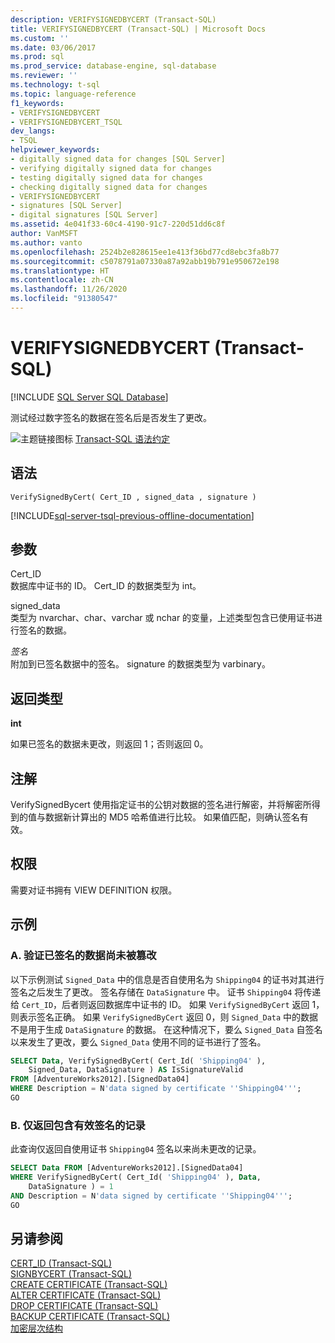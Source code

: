 ```yaml
---
description: VERIFYSIGNEDBYCERT (Transact-SQL)
title: VERIFYSIGNEDBYCERT (Transact-SQL) | Microsoft Docs
ms.custom: ''
ms.date: 03/06/2017
ms.prod: sql
ms.prod_service: database-engine, sql-database
ms.reviewer: ''
ms.technology: t-sql
ms.topic: language-reference
f1_keywords:
- VERIFYSIGNEDBYCERT
- VERIFYSIGNEDBYCERT_TSQL
dev_langs:
- TSQL
helpviewer_keywords:
- digitally signed data for changes [SQL Server]
- verifying digitally signed data for changes
- testing digitally signed data for changes
- checking digitally signed data for changes
- VERIFYSIGNEDBYCERT
- signatures [SQL Server]
- digital signatures [SQL Server]
ms.assetid: 4e041f33-60c4-4190-91c7-220d51dd6c8f
author: VanMSFT
ms.author: vanto
ms.openlocfilehash: 2524b2e828615ee1e413f36bd77cd8ebc3fa8b77
ms.sourcegitcommit: c5078791a07330a87a92abb19b791e950672e198
ms.translationtype: HT
ms.contentlocale: zh-CN
ms.lasthandoff: 11/26/2020
ms.locfileid: "91380547"
---
```

# <a name="verifysignedbycert-transact-sql"></a>VERIFYSIGNEDBYCERT (Transact-SQL)
[!INCLUDE [SQL Server SQL Database](../../includes/applies-to-version/sql-asdb.md)]

  测试经过数字签名的数据在签名后是否发生了更改。  
  
 ![主题链接图标](../../database-engine/configure-windows/media/topic-link.gif "“主题链接”图标") [Transact-SQL 语法约定](../../t-sql/language-elements/transact-sql-syntax-conventions-transact-sql.md)  
  
## <a name="syntax"></a>语法  
  
```syntaxsql
VerifySignedByCert( Cert_ID , signed_data , signature )  
```  
  
[!INCLUDE[sql-server-tsql-previous-offline-documentation](../../includes/sql-server-tsql-previous-offline-documentation.md)]

## <a name="arguments"></a>参数
 Cert_ID  
 数据库中证书的 ID。 Cert_ID 的数据类型为 int。  
  
 signed_data  
 类型为 nvarchar、char、varchar 或 nchar 的变量，上述类型包含已使用证书进行签名的数据。  
  
 *签名*  
 附加到已签名数据中的签名。 signature 的数据类型为 varbinary。  
  
## <a name="return-types"></a>返回类型  
 **int**  
  
 如果已签名的数据未更改，则返回 1；否则返回 0。  
  
## <a name="remarks"></a>注解  
 VerifySignedBycert 使用指定证书的公钥对数据的签名进行解密，并将解密所得到的值与数据新计算出的 MD5 哈希值进行比较。 如果值匹配，则确认签名有效。  
  
## <a name="permissions"></a>权限  
 需要对证书拥有 VIEW DEFINITION 权限。  
  
## <a name="examples"></a>示例  
  
### <a name="a-verifying-that-signed-data-has-not-been-tampered-with"></a>A. 验证已签名的数据尚未被篡改  
 以下示例测试 `Signed_Data` 中的信息是否自使用名为 `Shipping04` 的证书对其进行签名之后发生了更改。 签名存储在 `DataSignature` 中。 证书 `Shipping04` 将传递给 `Cert_ID`，后者则返回数据库中证书的 ID。 如果 `VerifySignedByCert` 返回 1，则表示签名正确。 如果 `VerifySignedByCert` 返回 0，则 `Signed_Data` 中的数据不是用于生成 `DataSignature` 的数据。 在这种情况下，要么 `Signed_Data` 自签名以来发生了更改，要么 `Signed_Data` 使用不同的证书进行了签名。  
  
```sql
SELECT Data, VerifySignedByCert( Cert_Id( 'Shipping04' ),  
    Signed_Data, DataSignature ) AS IsSignatureValid  
FROM [AdventureWorks2012].[SignedData04]   
WHERE Description = N'data signed by certificate ''Shipping04''';  
GO  
```  
  
### <a name="b-returning-only-records-that-have-a-valid-signature"></a>B. 仅返回包含有效签名的记录  
 此查询仅返回自使用证书 `Shipping04` 签名以来尚未更改的记录。  
  
```sql
SELECT Data FROM [AdventureWorks2012].[SignedData04]   
WHERE VerifySignedByCert( Cert_Id( 'Shipping04' ), Data,   
    DataSignature ) = 1   
AND Description = N'data signed by certificate ''Shipping04''';  
GO  
```  
  
## <a name="see-also"></a>另请参阅  
 [CERT_ID (Transact-SQL)](../../t-sql/functions/cert-id-transact-sql.md)   
 [SIGNBYCERT (Transact-SQL)](../../t-sql/functions/signbycert-transact-sql.md)   
 [CREATE CERTIFICATE (Transact-SQL)](../../t-sql/statements/create-certificate-transact-sql.md)   
 [ALTER CERTIFICATE (Transact-SQL)](../../t-sql/statements/alter-certificate-transact-sql.md)   
 [DROP CERTIFICATE (Transact-SQL)](../../t-sql/statements/drop-certificate-transact-sql.md)   
 [BACKUP CERTIFICATE (Transact-SQL)](../../t-sql/statements/backup-certificate-transact-sql.md)   
 [加密层次结构](../../relational-databases/security/encryption/encryption-hierarchy.md)  
  
  

